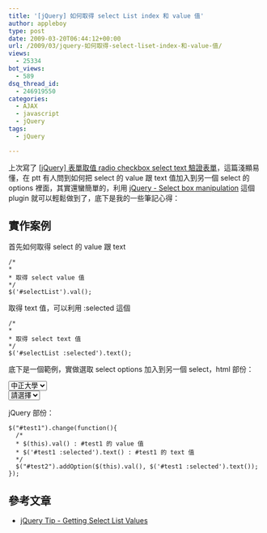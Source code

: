```yaml
---
title: '[jQuery] 如何取得 select List index 和 value 值'
author: appleboy
type: post
date: 2009-03-20T06:44:12+00:00
url: /2009/03/jquery-如何取得-select-liset-index-和-value-值/
views:
  - 25334
bot_views:
  - 589
dsq_thread_id:
  - 246919550
categories:
  - AJAX
  - javascript
  - jQuery
tags:
  - jQuery

---
```

上次寫了 [[jQuery] 表單取值 radio checkbox select text 驗證表單][1]，這篇淺顯易懂，在 ptt 有人問到如何把 select 的 value 跟 text 值加入到另一個 select 的 options 裡面，其實還蠻簡單的，利用 [jQuery - Select box manipulation][2] 這個 plugin 就可以輕鬆做到了，底下是我的一些筆記心得：

## 實作案例

首先如何取得 select 的 value 跟 text

<pre><code class="language-js">/*
*
* 取得 select value 值
*/
$('#selectList').val();</code></pre>

取得 text 值，可以利用 :selected 這個

<pre><code class="language-js">/*
*
* 取得 select text 值
*/
$('#selectList :selected').text();</code></pre>

<!--more-->

底下是一個範例，實做選取 select options 加入到另一個 select，html 部份：

<pre><code class="language-html"><select id="test1" name="test1" />
  <option value="1">中正大學</option>
  <option value="2">台灣大學</option>
  <option value="3">交通大學</option>
</select>
<select id="test2" />
  <option value="0">請選擇</option>
</select></code></pre>

jQuery 部份：

<pre><code class="language-js">$("#test1").change(function(){
  /*
  * $(this).val() : #test1 的 value 值
  * $('#test1 :selected').text() : #test1 的 text 值     
  */
  $("#test2").addOption($(this).val(), $('#test1 :selected').text());
});</code></pre>

## 參考文章

  * [jQuery Tip - Getting Select List Values][3]

 [1]: http://blog.wu-boy.com/2009/03/18/1024/
 [2]: http://www.texotela.co.uk/code/jquery/select/
 [3]: http://marcgrabanski.com/article/jquery-select-list-values